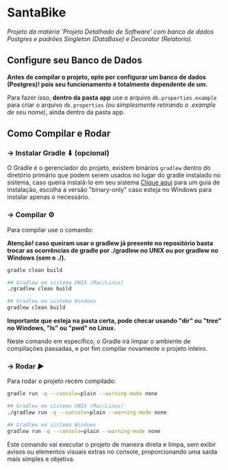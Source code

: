 # SantaBike
*Projeto da matéria 'Projeto Detalhado de Software' com banco de dados Postgres e padrões Singleton (DataBase) e Decorator (Relatorio).*

## Configure seu Banco de Dados

**Antes de compilar o projeto, opte por configurar um banco de dados (Postgres)! pois seu funcionamento é totalmente dependente de um.**

Para fazer isso, **dentro da pasta app** use o arquivo `db.properties.example` para criar o arquivo `db.properties` *(ou simplesmente retirando o .example de seu nome)*, ainda dentro da pasta app.

## Como Compilar e Rodar

### -> Instalar Gradle ⬇ (opcional)
O Gradle é o gerenciador do projeto, existem binários `gradlew` dentro do diretório primário que podem serem usados no lugar do gradle instalado no sistema, caso queira instalá-lo em seu sistema [Clique aqui](https://gradle.org/install/) para um guia de instalação, escolha a versão "binary-only" caso esteja no Windows para instalar apenas o necessário.

### -> Compilar ⚙
Para compilar use o comando:

**Atenção! caso queiram usar o gradlew já presente no repositório basta trocar as ocorrências de gradle por ./gradlew no UNIX ou por gradlew no Windows (sem o ./).**

```sh
gradle clean build
```

```sh
## Gradlew em sistema UNIX (Mac/Linux)
./gradlew clean build
```

```sh
## Gradlew em sistema Windows
gradlew clean build
```

**Importante que esteja na pasta certa, pode checar usando "dir" ou "tree" no Windows, "ls" ou "pwd" no Linux.**

Neste comando em específico, o Gradle irá limpar o ambiente de compilações passadas, e por fim compilar novamente o projeto inteiro.

### -> Rodar *▶*
Para rodar o projeto recém compilado:

```sh
gradle run -q --console=plain --warning-mode none
```

```sh
## Gradlew em sistema UNIX (Mac/Linux)
./gradlew run -q --console=plain --warning-mode none
```

```sh
## Gradlew em sistema Windows
gradlew run -q --console=plain --warning-mode none
```
Este comando vai executar o projeto de maneira direta e limpa, sem exibir avisos ou elementos visuais extras no console, proporcionando uma saída mais simples e objetiva.